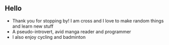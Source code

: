 ## Hello
- Thank you for stopping by! I am cross and I love to make random things and learn new stuff
- A pseudo-introvert, avid manga reader and programmer
- I also enjoy cycling and badminton
